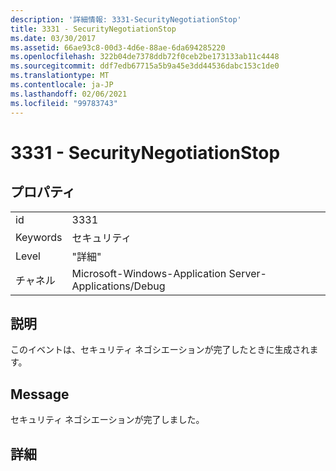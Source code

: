 ```yaml
---
description: '詳細情報: 3331-SecurityNegotiationStop'
title: 3331 - SecurityNegotiationStop
ms.date: 03/30/2017
ms.assetid: 66ae93c8-00d3-4d6e-88ae-6da694285220
ms.openlocfilehash: 322b04de7378ddb72f0ceb2be173133ab11c4448
ms.sourcegitcommit: ddf7edb67715a5b9a45e3dd44536dabc153c1de0
ms.translationtype: MT
ms.contentlocale: ja-JP
ms.lasthandoff: 02/06/2021
ms.locfileid: "99783743"
---
```

# <a name="3331---securitynegotiationstop"></a>3331 - SecurityNegotiationStop

## <a name="properties"></a>プロパティ  
  
|||  
|-|-|  
|id|3331|  
|Keywords|セキュリティ|  
|Level|"詳細"|  
|チャネル|Microsoft-Windows-Application Server-Applications/Debug|  
  
## <a name="description"></a>説明  

 このイベントは、セキュリティ ネゴシエーションが完了したときに生成されます。  
  
## <a name="message"></a>Message  

 セキュリティ ネゴシエーションが完了しました。  
  
## <a name="details"></a>詳細
